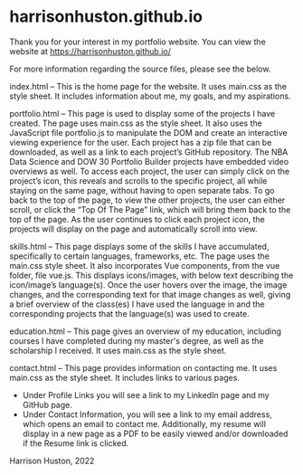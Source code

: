 # harrisonhuston.github.io

Thank you for your interest in my portfolio website. You can view the website at https://harrisonhuston.github.io/

For more information regarding the source files, please see the below.

index.html – This is the home page for the website. It uses main.css as the style sheet. It includes information about me, my goals, and my aspirations.

portfolio.html – This page is used to display some of the projects I have created. The page uses main.css as the style sheet. It also uses the JavaScript file portfolio.js to manipulate the DOM and create an interactive viewing experience for the user. Each project has a zip file that can be downloaded, as well as a link to each project’s GitHub repository. The NBA Data Science and DOW 30 Portfolio Builder projects have embedded video overviews as well. To access each project, the user can simply click on the project’s icon, this reveals and scrolls to the specific project, all while staying on the same page, without having to open separate tabs. To go back to the top of the page, to view the other projects, the user can either scroll, or click the “Top Of The Page” link, which will bring them back to the top of the page. As the user continues to click each project icon, the projects will display on the page and automatically scroll into view.

skills.html – This page displays some of the skills I have accumulated, specifically to certain languages, frameworks, etc. The page uses the main.css style sheet. It also incorporates Vue components, from the vue folder, file vue.js. This displays icons/images, with below text describing the icon/image’s language(s). Once the user hovers over the image, the image changes, and the corresponding text for that image changes as well, giving a brief overview of the class(es) I have used the language in and the corresponding projects that the language(s) was used to create.

education.html – This page gives an overview of my education, including courses I have completed during my master's degree, as well as the scholarship I received. It uses main.css as the style sheet.

contact.html – This page provides information on contacting me. It uses main.css as the style sheet. It includes links to various pages.
-	Under Profile Links you will see a link to my LinkedIn page and my GitHub page.
-	Under Contact Information, you will see a link to my email address, which opens an email to contact me. Additionally, my resume will display in a new page as a PDF to be easily viewed and/or downloaded if the Resume link is clicked.

Harrison Huston, 2022
